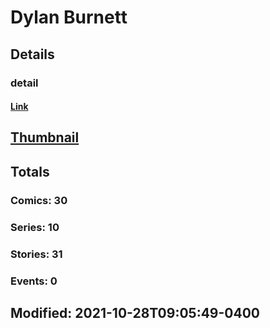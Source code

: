 # Dylan  Burnett 
## Details
### detail
#### [Link](http://marvel.com/comics/creators/13537/dylan_burnett?utm_campaign=apiRef&utm_source=225578a89fc76f3d20fbffda5d17a88d)
## [Thumbnail](http://i.annihil.us/u/prod/marvel/i/mg/b/40/image_not_available.jpg)
## Totals
### Comics: 30
### Series: 10
### Stories: 31
### Events: 0
## Modified: 2021-10-28T09:05:49-0400